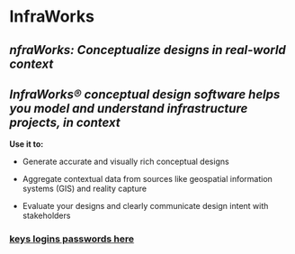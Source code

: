 # InfraWorks

## ***nfraWorks: Conceptualize designs in real-world context***
## ***InfraWorks® conceptual design software helps you model and understand infrastructure projects, in context***

**Use it to:**

+  Generate accurate and visually rich conceptual designs

+  Aggregate contextual data from sources like geospatial information systems (GIS) and reality capture

+  Evaluate your designs and clearly communicate design intent with stakeholders

### [keys logins passwords here](https://www.bing.com/images/search?view=detailV2&ccid=vqavUHXO&id=3C02745C5083DD280DDBE8F2AA81193776F43E7B&thid=OIP.vqavUHXOzbDMRro0pABCWgHaEL&mediaurl=https%3a%2f%2fimg.p30download.ir%2ftutorial%2fscreenshot%2f2019%2f10%2f1571639283_3.jpg&cdnurl=https%3a%2f%2fth.bing.com%2fth%2fid%2fR.bea6af5075cecdb0cc46ba34a400425a%3frik%3dez70djcZgary6A%26pid%3dImgRaw%26r%3d0&exph=568&expw=1007&q=infraworks+downloaad&simid=608017960829337668&FORM=IRPRST&ck=DAD135CAF3EC92CBC49EB82BA89B2652&selectedIndex=253&itb=0)

